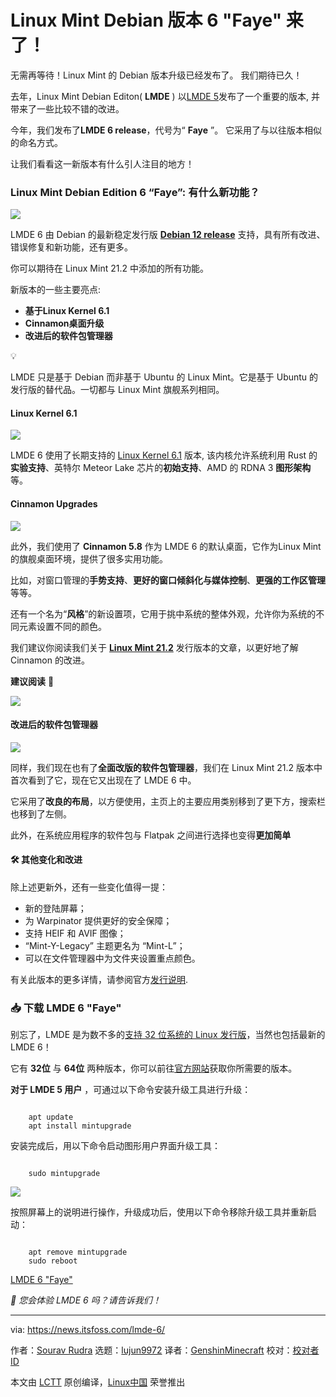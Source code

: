 [#]: subject: "Linux Mint Debian Edition 6 'Faye' is Here!"
[#]: via: "https://news.itsfoss.com/lmde-6/"
[#]: author: "Sourav Rudra https://news.itsfoss.com/author/sourav/"
[#]: collector: "lujun9972/lctt-scripts-1693450080"
[#]: translator: " "
[#]: reviewer: " "
[#]: publisher: " "
[#]: url: " "

Linux Mint Debian 版本 6 "Faye" 来了！
======
无需再等待！Linux Mint 的 Debian 版本升级已经发布了。
我们期待已久！

去年，Linux Mint Debian Editon( **LMDE** ) 以[LMDE 5][1]发布了一个重要的版本, 并带来了一些比较不错的改进。

今年，我们发布了**LMDE 6 release**，代号为“ **Faye** ”。
它采用了与以往版本相似的命名方式。

让我们看看这一新版本有什么引人注目的地方！

### Linux Mint Debian Edition 6 “Faye”: 有什么新功能？

![][2]

LMDE 6 由 Debian 的最新稳定发行版 [**Debian 12 release**][3] 支持，具有所有改进、错误修复和新功能，还有更多。

你可以期待在 Linux Mint 21.2 中添加的所有功能。

新版本的一些主要亮点:

  * **基于Linux Kernel 6.1**
  * **Cinnamon桌面升级**
  * **改进后的软件包管理器**



💡

LMDE 只是基于 Debian 而非基于 Ubuntu 的 Linux Mint。它是基于 Ubuntu 的发行版的替代品。一切都与 Linux Mint 旗舰系列相同。

#### Linux Kernel 6.1

![][4]

LMDE 6 使用了长期支持的 [Linux Kernel 6.1][5] 版本, 该内核允许系统利用 Rust 的**实验支持**、英特尔 Meteor Lake 芯片的**初始支持**、AMD 的 RDNA 3 **图形架构**等。

#### Cinnamon Upgrades

![][6]

此外，我们使用了 **Cinnamon 5.8** 作为 LMDE 6 的默认桌面，它作为Linux Mint 的旗舰桌面环境，提供了很多实用功能。

比如，对窗口管理的**手势支持**、**更好的窗口倾斜化与媒体控制**、**更强的工作区管理**等等。

还有一个名为“**风格**”的新设置项，它用于挑中系统的整体外观，允许你为系统的不同元素设置不同的颜色。

我们建议你阅读我们关于 **[Linux Mint 21.2][7]** 发行版本的文章，以更好地了解 Cinnamon 的改进。

**建议阅读** 📖

![][8]

#### 改进后的软件包管理器

![][9]

同样，我们现在也有了**全面改版的软件包管理器**，我们在 Linux Mint 21.2 版本中首次看到了它，现在它又出现在了 LMDE 6 中。

它采用了**改良的布局**，以方便使用，主页上的主要应用类别移到了更下方，搜索栏也移到了左侧。

此外，在系统应用程序的软件包与 Flatpak 之间进行选择也变得**更加简单**

#### 🛠️ 其他变化和改进

除上述更新外，还有一些变化值得一提：

  * 新的登陆屏幕；
  * 为 Warpinator 提供更好的安全保障；
  * 支持 HEIF 和 AVIF 图像；
  * “Mint-Y-Legacy” 主题更名为 “Mint-L”；
  * 可以在文件管理器中为文件夹设置重点颜色。



有关此版本的更多详情，请参阅官方[发行说明][10].

### 📥 下载 LMDE 6 "Faye"

别忘了，LMDE 是为数不多的[支持 32 位系统的 Linux 发行版][11]，当然也包括最新的 LMDE 6！

它有 **32位** 与 **64位** 两种版本，你可以前往[官方网站][12]获取你所需要的版本。

**对于 LMDE 5 用户** ，可通过以下命令安装升级工具进行升级：

```

    apt update
    apt install mintupgrade

```

安装完成后，用以下命令启动图形用户界面升级工具：

```

    sudo mintupgrade

```

![][13]

按照屏幕上的说明进行操作，升级成功后，使用以下命令移除升级工具并重新启动：

```

    apt remove mintupgrade
    sudo reboot

```

[LMDE 6 "Faye"][12]

_💬 您会体验 LMDE 6 吗？请告诉我们！_

--------------------------------------------------------------------------------

via: https://news.itsfoss.com/lmde-6/

作者：[Sourav Rudra][a]
选题：[lujun9972][b]
译者：[GenshinMinecraft](https://github.com/GenshinMinecraft)
校对：[校对者ID](https://github.com/校对者ID)

本文由 [LCTT](https://github.com/LCTT/TranslateProject) 原创编译，[Linux中国](https://linux.cn/) 荣誉推出

[a]: https://news.itsfoss.com/author/sourav/
[b]: https://github.com/lujun9972
[1]: https://news.itsfoss.com/lmde-5-release/
[2]: https://news.itsfoss.com/content/images/2023/09/LMDE_6_1.png
[3]: https://news.itsfoss.com/debian-12-release/
[4]: https://news.itsfoss.com/content/images/2023/09/LMDE_6_2.png
[5]: https://news.itsfoss.com/linux-kernel-6-1-release/
[6]: https://news.itsfoss.com/content/images/2023/09/LMDE_6_3.png
[7]: https://news.itsfoss.com/linux-mint-21-2/
[8]: https://news.itsfoss.com/content/images/size/w256h256/2022/08/android-chrome-192x192.png
[9]: https://news.itsfoss.com/content/images/2023/09/LMDE_6_4.png
[10]: https://linuxmint.com/rel_faye.php
[11]: https://itsfoss.com/32-bit-linux-distributions/
[12]: https://linuxmint.com/download_lmde.php
[13]: https://news.itsfoss.com/content/images/2023/09/shadow_mintupgrade.png
[14]: https://news.itsfoss.com/assets/images/Certs-and-Bundles-1536x864.webp
[15]: https://itsfoss.click/latest-lf-offer
